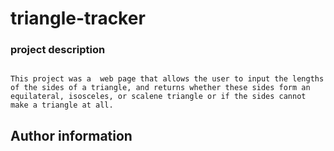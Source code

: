 # triangle-tracker

### project description

```

This project was a  web page that allows the user to input the lengths of the sides of a triangle, and returns whether these sides form an equilateral, isosceles, or scalene triangle or if the sides cannot make a triangle at all.

```
## Author information


